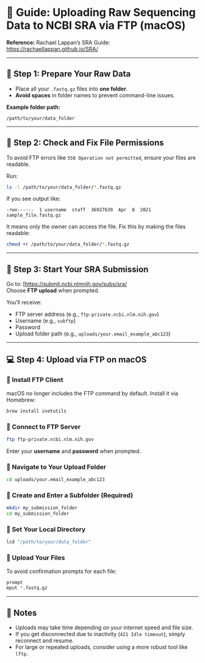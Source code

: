 # 🧬 Guide: Uploading Raw Sequencing Data to NCBI SRA via FTP (macOS)

**Reference:** Rachael Lappan’s SRA Guide: https://rachaellappan.github.io/SRA/

---

## 📁 Step 1: Prepare Your Raw Data

- Place all your `.fastq.gz` files into **one folder**.
- **Avoid spaces** in folder names to prevent command-line issues.

**Example folder path:**

```
/path/to/your/data_folder
```

---

## 🔐 Step 2: Check and Fix File Permissions

To avoid FTP errors like `550 Operation not permitted`, ensure your files are readable.

Run:

```bash
ls -l /path/to/your/data_folder/*.fastq.gz
```

If you see output like:

```
-rwx------  1 username  staff  36927639  Apr  8  2021 sample_file.fastq.gz
```

It means only the owner can access the file. Fix this by making the files readable:

```bash
chmod +r /path/to/your/data_folder/*.fastq.gz
```

---

## 🧾 Step 3: Start Your SRA Submission

Go to: [https://submit.ncbi.nlmnih.gov/subs/sra/  
Choose **FTP upload** when prompted.

You’ll receive:

- FTP server address (e.g., `ftp-private.ncbi.nlm.nih.gov`)
- Username (e.g., `subftp`)
- Password
- Upload folder path (e.g., `uploads/your.email_example_abc123`)

---

## 💻 Step 4: Upload via FTP on macOS

### 🔧 Install FTP Client
macOS no longer includes the FTP command by default. Install it via Homebrew:

```bash
brew install inetutils
```

### 🔌 Connect to FTP Server

```bash
ftp ftp-private.ncbi.nlm.nih.gov
```

Enter your **username** and **password** when prompted.

### 📂 Navigate to Your Upload Folder

```bash
cd uploads/your.email_example_abc123
```

### 📁 Create and Enter a Subfolder (Required)

```bash
mkdir my_submission_folder
cd my_submission_folder
```

### 📍 Set Your Local Directory

```bash
lcd "/path/to/your/data_folder"
```

### 🚀 Upload Your Files

To avoid confirmation prompts for each file:

```bash
prompt
mput *.fastq.gz
```

---

## 📝 Notes

- Uploads may take time depending on your internet speed and file size.
- If you get disconnected due to inactivity (`421 Idle timeout`), simply reconnect and resume.
- For large or repeated uploads, consider using a more robust tool like `lftp`.
